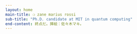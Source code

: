```yaml
---
layout: home
main-title: ❍ zane marius rossi
sub-title: "Ph.D. candidate at MIT in quantum computing"
end-content: 終点だ。挿絵：佐々木マキ。
---
```

